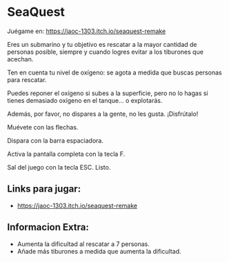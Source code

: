 # SeaQuest
 Juégame en: https://jaoc-1303.itch.io/seaquest-remake


Eres un submarino y tu objetivo es rescatar a la mayor cantidad de personas posible, siempre y cuando logres evitar a los tiburones que acechan.

Ten en cuenta tu nivel de oxígeno: se agota a medida que buscas personas para rescatar.

Puedes reponer el oxígeno si subes a la superficie, pero no lo hagas si tienes demasiado oxígeno en el tanque... o explotarás.

Además, por favor, no dispares a la gente, no les gusta. ¡Disfrútalo!

Muévete con las flechas.

Dispara con la barra espaciadora.

Activa la pantalla completa con la tecla F.

Sal del juego con la tecla ESC. Listo.

## Links para jugar:

-   https://jaoc-1303.itch.io/seaquest-remake

## Informacion Extra:

- Aumenta la dificultad al rescatar a 7 personas.
- Añade más tiburones a medida que aumenta la dificultad.
